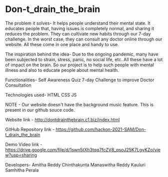 # Don-t_drain_the_brain

The problem it solves-
It helps people understand their mental state. It educates people that, having issues is completely normal, and sharing it reduces the problem. They can cultivate new habits through our 7-day challenge. In the worst case, they can consult any doctor online through our website. All these come in one place and handy to use.

The inspiration behind the idea-
Due to the ongoing pandemic, many have been subjected to strain, stress, panic, no social life, etc. All these have a lot of impact on the brain. So our project is to help such people with mental illness and also to educate people about mental health.

Functionalities-
Self Awareness Quiz
7-day Challenge to improve
Doctor Consultation

Technologies used-
HTML
CSS
JS

NOTE - Our website doesn't have the background music feature. This is present in our github souce code.

Website link - http://dontdrainthebrain.c1.biz/index.html

GitHub Repository link - https://github.com/hackon-2021-SAM/Don-t_drain_the_brain

Demo Video link - https://drive.google.com/file/d/1swn5tXh3tqq7fcZV8_qsoJ25K7LgyKZo/view?usp=sharing

Developers-
Amitha Reddy Chinthakunta
Manaswitha Reddy Kauluri
Samhitha Perala




